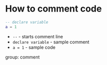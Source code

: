 # How to comment code

```lua
-- declare variable
a = 1
```

- `--` - starts comment line 
- `declare variable` - sample comment
- `a = 1` - sample code

group: comment



